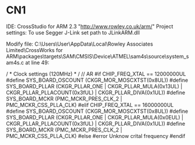 # CN1
IDE: CrossStudio for ARM 2.3 "http://www.rowley.co.uk/arm/"
Project settings:
 To use Segger J-Link set path to JLinkARM.dll

Modify file:
  C:\Users\User\AppData\Local\Rowley Associates Limited\CrossWorks for ARM\packages\targets\SAM\CMSIS\Device\ATMEL\sam4s\source\system_sam4s.c
at line 49:

/ * Clock settings (120MHz) * /
// AR
#if CHIP_FREQ_XTAL == 12000000UL
  #define SYS_BOARD_OSCOUNT   (CKGR_MOR_MOSCXTST(0x8UL))
  #define SYS_BOARD_PLLAR     (CKGR_PLLAR_ONE | CKGR_PLLAR_MULA(0x13UL) | CKGR_PLLAR_PLLACOUNT(0x3fUL) | CKGR_PLLAR_DIVA(0x1UL))
  #define SYS_BOARD_MCKR      (PMC_MCKR_PRES_CLK_2 | PMC_MCKR_CSS_PLLA_CLK)
#elif CHIP_FREQ_XTAL == 16000000UL
  #define SYS_BOARD_OSCOUNT   (CKGR_MOR_MOSCXTST(0x8UL))
  #define SYS_BOARD_PLLAR     (CKGR_PLLAR_ONE | CKGR_PLLAR_MULA(0x0EUL) | CKGR_PLLAR_PLLACOUNT(0x3fUL) | CKGR_PLLAR_DIVA(0x1UL))
  #define SYS_BOARD_MCKR      (PMC_MCKR_PRES_CLK_2 | PMC_MCKR_CSS_PLLA_CLK)
#else
  #error Unknow crital frequency
#endif
